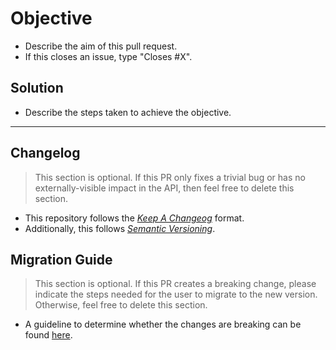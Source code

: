 # Objective

- Describe the aim of this pull request.
- If this closes an issue, type "Closes #X".

## Solution

- Describe the steps taken to achieve the objective.

---

## Changelog

> This section is optional.
> If this PR only fixes a trivial bug
> or has no externally-visible impact in the API,
> then feel free to delete this section. 

- This repository follows the [_Keep A Changeog_][KAC] format.
- Additionally, this follows [_Semantic Versioning_][SemVer].

[KAC]: https://keepachangelog.com/en/1.0.0/
[SemVer]: https://semver.org/

## Migration Guide

> This section is optional.
> If this PR creates a breaking change,
> please indicate the steps needed
> for the user to migrate to the new version.
> Otherwise, feel free to delete this section.

- A guideline to determine whether the changes are breaking can be found [here](https://doc.rust-lang.org/cargo/reference/semver.html).
